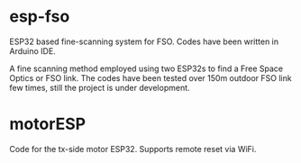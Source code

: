 # esp-fso
ESP32 based fine-scanning system for FSO. Codes have been written in Arduino IDE.

A fine scanning method employed using two ESP32s to find a Free Space Optics or FSO link.
The codes have been tested over 150m outdoor FSO link few times, still the project is under development.

# motorESP
Code for the tx-side motor ESP32.
Supports remote reset via WiFi.
